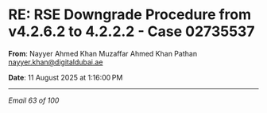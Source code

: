 # RE: RSE Downgrade Procedure from v4.2.6.2 to 4.2.2.2 - Case 02735537

**From**: Nayyer Ahmed Khan Muzaffar Ahmed Khan Pathan <nayyer.khan@digitaldubai.ae>

**Date**: 11 August 2025 at 1:16:00 PM

---

*Email 63 of 100*
